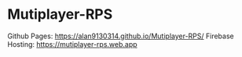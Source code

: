 # Mutiplayer-RPS
Github Pages: https://alan9130314.github.io/Mutiplayer-RPS/
Firebase Hosting: https://mutiplayer-rps.web.app
